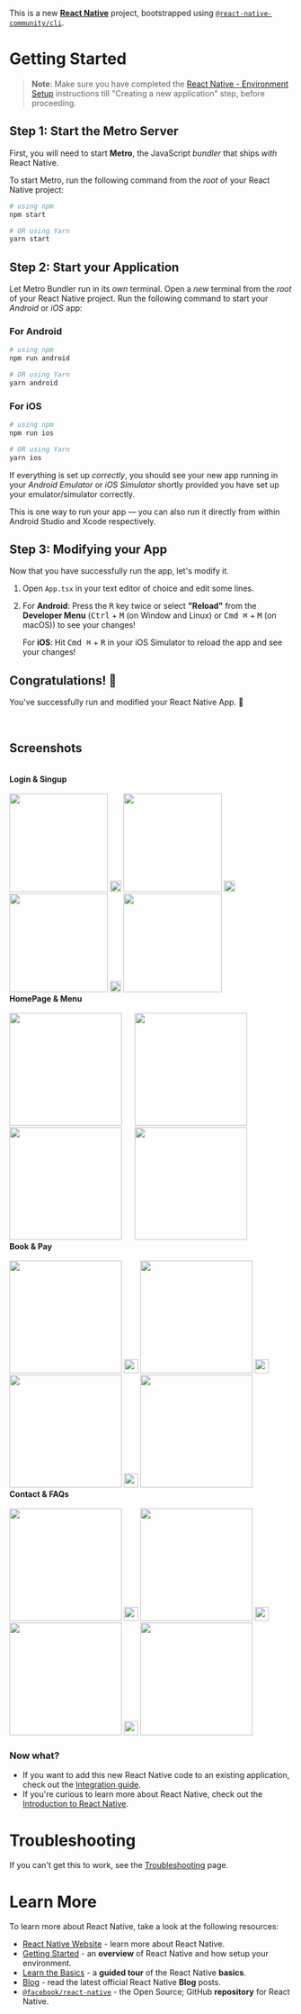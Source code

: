 This is a new [**React Native**](https://reactnative.dev) project, bootstrapped using [`@react-native-community/cli`](https://github.com/react-native-community/cli).

# Getting Started

>**Note**: Make sure you have completed the [React Native - Environment Setup](https://reactnative.dev/docs/environment-setup) instructions till "Creating a new application" step, before proceeding.

## Step 1: Start the Metro Server

First, you will need to start **Metro**, the JavaScript _bundler_ that ships _with_ React Native.

To start Metro, run the following command from the _root_ of your React Native project:

```bash
# using npm
npm start

# OR using Yarn
yarn start
```

## Step 2: Start your Application

Let Metro Bundler run in its _own_ terminal. Open a _new_ terminal from the _root_ of your React Native project. Run the following command to start your _Android_ or _iOS_ app:

### For Android

```bash
# using npm
npm run android

# OR using Yarn
yarn android
```

### For iOS

```bash
# using npm
npm run ios

# OR using Yarn
yarn ios
```

If everything is set up _correctly_, you should see your new app running in your _Android Emulator_ or _iOS Simulator_ shortly provided you have set up your emulator/simulator correctly.

This is one way to run your app — you can also run it directly from within Android Studio and Xcode respectively.

## Step 3: Modifying your App

Now that you have successfully run the app, let's modify it.

1. Open `App.tsx` in your text editor of choice and edit some lines.
2. For **Android**: Press the <kbd>R</kbd> key twice or select **"Reload"** from the **Developer Menu** (<kbd>Ctrl</kbd> + <kbd>M</kbd> (on Window and Linux) or <kbd>Cmd ⌘</kbd> + <kbd>M</kbd> (on macOS)) to see your changes!

   For **iOS**: Hit <kbd>Cmd ⌘</kbd> + <kbd>R</kbd> in your iOS Simulator to reload the app and see your changes!

## Congratulations! :tada:

You've successfully run and modified your React Native App. :partying_face:

<br>

## Screenshots
<br>
 <b>Login & Singup</b>
<div style="display: inline-block;">
   <br>
    <img src="ScreenShots/logsin.jpg" width=175>
    <img src="ScreenShots/Whitespacer.jpg" width="20">
    <img src="ScreenShots/Loginsucc.jpg" width=175>
   <img src="ScreenShots/Whitespacer.jpg" width="20">
    <img src="ScreenShots/signsup.jpg" width=175>
   <img src="ScreenShots/Whitespacer.jpg" width="20">
    <img src="ScreenShots/Singupsuccessfull.jpg" width=175>
</div>
<b>HomePage & Menu</b>
<div style="display: inline-block;">
   <br>
    <img src="ScreenShots/Menu.jpg" width=200>
    <img src="ScreenShots/Whitespacer.jpg" width="15">
    <img src="ScreenShots/Home.jpg" width=200>
   <img src="ScreenShots/Whitespacer.jpg" width="15">
    <img src="ScreenShots/whereTo.jpg" width=200>
   <img src="ScreenShots/Whitespacer.jpg" width="15">
    <img src="ScreenShots/SearchingDriver.jpg" width=200>
</div>
<b>Book & Pay</b>
<div style="display: inline-block;">
   <br>
    <img src="ScreenShots/Pay.jpg" width=200>
    <img src="ScreenShots/Whitespacer.jpg" width="25">
    <img src="ScreenShots/succpay.jpg" width=200>
   <img src="ScreenShots/Whitespacer.jpg" width="25">
    <img src="ScreenShots/Arriving.jpg" width=200>
   <img src="ScreenShots/Whitespacer.jpg" width="25">
    <img src="ScreenShots/Chat.jpg" width=200>
</div>
<b>Contact & FAQs</b>
<div style="display: inline-block;">
   <br>
    <img src="ScreenShots/Call.jpg" width=200>
    <img src="ScreenShots/Whitespacer.jpg" width="25">
    <img src="ScreenShots/Rating.jpg" width=200>
   <img src="ScreenShots/Whitespacer.jpg" width="25">
    <img src="ScreenShots/FAQs.jpg" width=200>
   <img src="ScreenShots/Whitespacer.jpg" width="25">
    <img src="ScreenShots/Settings.jpg" width=200>
</div>





### Now what?

- If you want to add this new React Native code to an existing application, check out the [Integration guide](https://reactnative.dev/docs/integration-with-existing-apps).
- If you're curious to learn more about React Native, check out the [Introduction to React Native](https://reactnative.dev/docs/getting-started).

# Troubleshooting

If you can't get this to work, see the [Troubleshooting](https://reactnative.dev/docs/troubleshooting) page.

# Learn More

To learn more about React Native, take a look at the following resources:

- [React Native Website](https://reactnative.dev) - learn more about React Native.
- [Getting Started](https://reactnative.dev/docs/environment-setup) - an **overview** of React Native and how setup your environment.
- [Learn the Basics](https://reactnative.dev/docs/getting-started) - a **guided tour** of the React Native **basics**.
- [Blog](https://reactnative.dev/blog) - read the latest official React Native **Blog** posts.
- [`@facebook/react-native`](https://github.com/facebook/react-native) - the Open Source; GitHub **repository** for React Native.
